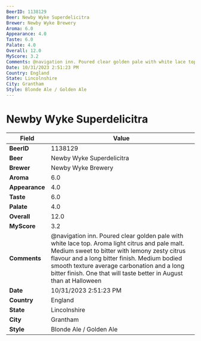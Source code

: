 ```yaml
---
BeerID: 1138129
Beer: Newby Wyke Superdelicitra
Brewer: Newby Wyke Brewery
Aroma: 6.0
Appearance: 4.0
Taste: 6.0
Palate: 4.0
Overall: 12.0
MyScore: 3.2
Comments: @navigation inn. Poured clear golden pale with white lace top. Aroma light citrus and pale malt. Medium sweet to bitter with lemony zesty citrus flavour and a long bitter finish. Medium bodied smooth texture average carbonation and a long bitter finish. One that will taste better in August than at Halloween
Date: 10/31/2023 2:51:23 PM
Country: England
State: Lincolnshire
City: Grantham
Style: Blonde Ale / Golden Ale
---
```


# Newby Wyke Superdelicitra

| Field         | Value |
|---------------|-------|
| **BeerID** | 1138129 |
| **Beer** | Newby Wyke Superdelicitra |
| **Brewer** | Newby Wyke Brewery |
| **Aroma** | 6.0 |
| **Appearance** | 4.0 |
| **Taste** | 6.0 |
| **Palate** | 4.0 |
| **Overall** | 12.0 |
| **MyScore** | 3.2 |
| **Comments** | @navigation inn. Poured clear golden pale with white lace top. Aroma light citrus and pale malt. Medium sweet to bitter with lemony zesty citrus flavour and a long bitter finish. Medium bodied smooth texture average carbonation and a long bitter finish. One that will taste better in August than at Halloween  |
| **Date** | 10/31/2023 2:51:23 PM |
| **Country** | England |
| **State** | Lincolnshire |
| **City** | Grantham |
| **Style** | Blonde Ale / Golden Ale |
